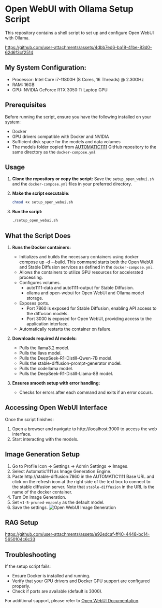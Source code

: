 # Open WebUI with Ollama Setup Script

This repository contains a shell script to set up and configure Open WebUI with Ollama.


https://github.com/user-attachments/assets/4dbb7ed6-ba18-41be-83d0-62d6f3cf2514


## My System Configuration:
- Processor: Intel Core i7-11800H (8 Cores, 16 Threads) @ 2.30GHz
- RAM: 16GB
- GPU: NVIDIA GeForce RTX 3050 Ti Laptop GPU

## Prerequisites

Before running the script, ensure you have the following installed on your system:
- Docker
- GPU drivers compatible with Docker and NVIDIA
- Sufficient disk space for the models and data volumes
- The models folder copied from [AUTOMATIC1111](https://github.com/AUTOMATIC1111/stable-diffusion-webui) GitHub repository to the same directory as the ```docker-compose.yml```

## Usage

1. **Clone the repository or copy the script:**
   Save the `setup_open_webui.sh` and the `docker-compose.yml` files in your preferred directory.

2. **Make the script executable:**
   ```bash
   chmod +x setup_open_webui.sh
3. **Run the script:**
   ```bash
   ./setup_open_webui.sh
## What the Script Does

1. **Runs the Docker containers:**

    * Initializes and builds the necessary containers using docker compose up -d --build. This command starts both the Open WebUI and Stable Diffusion services as defined in the ```docker-compose.yml```.
    * Allows the containers to utilize GPU resources for accelerated processing.
    * Configures volumes.
        * auto1111-data and auto1111-output for Stable Diffusion.
        * ollama and open-webui for Open WebUI and Ollama model storage.
    * Exposes ports.
        * Port 7860 is exposed for Stable Diffusion, enabling API access to the diffusion models.
        * Port 3000 is exposed for Open WebUI, providing access to the application interface.
    * Automatically restarts the container on failure.
  
2. **Downloads required AI models:**
   
    * Pulls the llama3.2 model.
    * Pulls the llava model.
    * Pulls the DeepSeek-R1-Distill-Qwen-7B model.
    * Pulls the stable-diffusion-prompt-generator model.
    * Pulls the codellama model.
    * Pulls the DeepSeek-R1-Distill-Llama-8B model.
  
3. **Ensures smooth setup with error handling:**

    * Checks for errors after each command and exits if an error occurs.

## Accessing Open WebUI Interface

Once the script finishes:

1. Open a browser and navigate to http://localhost:3000 to access the web interface.
2. Start interacting with the models.

## Image Generation Setup
1. Go to Profile Icon -> Settings -> Admin Settings -> Images.
2. Select Automatic1111 as Image Generation Engine.
3. Paste http://stable-diffusion:7860 in the AUTOMATIC1111 Base URL and click on the refresh icon at the right side of the text box to connect to the stable diffusion server. Note that ```stable-diffusion``` in the URL is the name of the docker container.
4. Turn On Image Generation.
5. Set ```v1-5-pruned-emaonly``` as the default model.
6. Save the settings.
![Open WebUI Image Generation](resources/images/open-webui-image-generation-setup.png)

## RAG Setup


https://github.com/user-attachments/assets/e92edcaf-ff40-4448-bc14-5650104c6c33


## Troubleshooting
If the setup script fails:

* Ensure Docker is installed and running.
* Verify that your GPU drivers and Docker GPU support are configured properly.
* Check if ports are available (default is 3000).

For additional support, please refer to [Open WebUI Documentation](https://docs.openwebui.com/).
